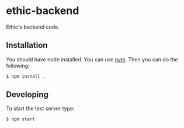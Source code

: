 # ethic-backend
Ethic's backend code.

## Installation

You should have node installed. You can use [nvm](https://github.com/creationix/nvm).
Then you can do the following:
```bash
$ npm install .
```

## Developing

To start the test server type:
```bash
$ npm start
```
